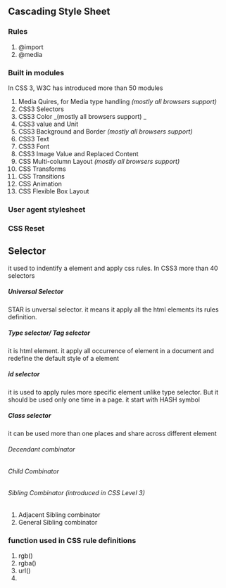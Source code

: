 ## Cascading Style Sheet

### Rules

1. @import
2. @media

### Built in modules

In CSS 3, W3C has introduced more than 50 modules

1. Media Quires, for Media type handling  _\(mostly all browsers support\)_ 
2. CSS3 Selectors
3. CSS3 Color _\(mostly all browsers support\) _
4. CSS3 value and Unit
5. CSS3 Background and Border _\(mostly all browsers support\)_
6. CSS3 Text
7. CSS3 Font
8. CSS3 Image Value and Replaced Content
9. CSS Multi-column Layout  _\(mostly all browsers support\)_ 
10. CSS Transforms
11. CSS Transitions
12. CSS Animation
13. CSS Flexible Box Layout

### User agent stylesheet

### CSS Reset

## Selector

it used to indentify a element and apply css rules. In CSS3 more than 40 selectors

##### Universal Selector

STAR is unversal selector. it means it apply all the html elements its rules definition.

##### Type selector\/ Tag selector

it is html element. it apply all occurrence of element in a document and redefine the default style of a element

##### id selector

it is used to apply rules more specific element unlike type selector. But it should be used only one time in a page. it start with HASH symbol

##### Class selector

it can be used more than one places and share across different element

###### Decendant combinator

###### Child Combinator

###### Sibling Combinator \(introduced in CSS Level 3\)

1. Adjacent Sibling combinator
2. General Sibling combinator

### function used in CSS rule definitions

1. rgb\(\)
2. rgba\(\)
3. url\(\)
4. 

